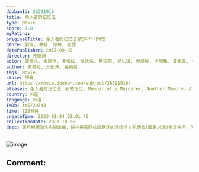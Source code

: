 ```yaml
---
doubanId: 26391916
title: 杀人者的记忆法
type: Movie
score: 7.8
myRating: 
originalTitle: 杀人者的记忆法살인자의기억법
genre: 剧情, 悬疑, 惊悚, 犯罪
datePublished: 2017-09-06
director: 元新渊
actor: 薛景求, 金南佶, 金雪炫, 吴达洙, 蔡国熙, 郑仁谦, 申基俊, 申隣雅, 黄锡晶, 吉海妍, 金周宪, 黄仁俊, 金秀妍, 姜汉泉, 韩秀雅, 宣雅琳, 申妍美, 李新罗美, 黄仁准, 金正英, 赵在允, 金敏载, 俞智贤, 李炳俊, 严志满, 李容坤
author: 黄肇允, 元新渊, 金英夏
tags: Movie, 
state: 想看
url: https://movie.douban.com/subject/26391916/
aliases: 杀人者的记忆法：新的记忆, Memoir_of_a_Murderer, Another_Memory, A_Murderer's_Guide_to_Memorization
country: 韩国
language: 韩语
IMDb: tt5729348
time: 118分钟
createTime: 2023-01-24 02:01:45
collectionDate: 2021-10-06
desc: 该片根据同名小说改编，讲述患有阿兹海默症的连续杀人犯炳秀(薛耿求饰)金盆洗手，可村庄却再现连环杀人案，这让炳秀陷入混乱记忆之中。于此同时女儿(金雪炫饰)，神秘男子(金南佶饰)也身陷其中。
---
```


![image](p2502854299.jpg)

Comment: 
---

